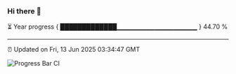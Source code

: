 ### Hi there 👋

⏳ Year progress { █████████████▁▁▁▁▁▁▁▁▁▁▁▁▁▁▁▁▁ } 44.70 %

---

⏰ Updated on Fri, 13 Jun 2025 03:34:47 GMT

![Progress Bar CI](https://github.com/IshwaranRudhara/GIT-ACTION/workflows/Progress%20Bar%20CI/badge.svg)
